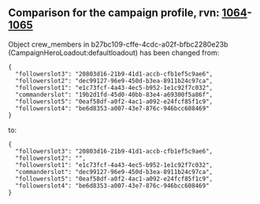 ## Comparison for the campaign profile, rvn: [1064](https://github.com/PRO100KatYT/FortniteProfileRevisions/tree/main/profiles/campaign/1064%20campaign.json)-[1065](https://github.com/PRO100KatYT/FortniteProfileRevisions/tree/main/profiles/campaign/1065%20campaign.json)

Object crew_members in b27bc109-cffe-4cdc-a02f-bfbc2280e23b (CampaignHeroLoadout:defaultloadout) has been changed from:

```
{
  "followerslot3": "20803d16-21b9-41d1-accb-cfb1ef5c9ae6",
  "followerslot2": "dec99127-96e9-450d-b3ea-8911b24c97ca",
  "followerslot1": "e1c73fcf-4a43-4ec5-b952-1e1c92f7c032",
  "commanderslot": "19b2d1fd-45d0-40bb-83e4-a69300f5a86f",
  "followerslot5": "0eaf58df-a0f2-4ac1-a092-e24fcf85f1c9",
  "followerslot4": "be6d8353-a007-43e7-876c-946bcc608469"
}
```

to:

```
{
  "followerslot3": "20803d16-21b9-41d1-accb-cfb1ef5c9ae6",
  "followerslot2": "",
  "followerslot1": "e1c73fcf-4a43-4ec5-b952-1e1c92f7c032",
  "commanderslot": "dec99127-96e9-450d-b3ea-8911b24c97ca",
  "followerslot5": "0eaf58df-a0f2-4ac1-a092-e24fcf85f1c9",
  "followerslot4": "be6d8353-a007-43e7-876c-946bcc608469"
}
```

<br><br>
